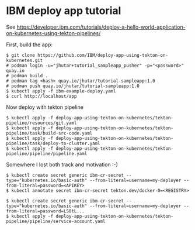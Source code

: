 # IBM deploy app tutorial

See https://developer.ibm.com/tutorials/deploy-a-hello-world-application-on-kubernetes-using-tekton-pipelines/

First, build the app:

    $ git clone https://github.com/IBM/deploy-app-using-tekton-on-kubernetes.git
    # podman login -u="jhutar+tutorial_sampleapp_pusher" -p="<password>" quay.io
    # podman build .
    # podman tag <hash> quay.io/jhutar/tutorial-sampleapp:1.0
    # podman push quay.io/jhutar/tutorial-sampleapp:1.0
    $ kubectl apply -f ibm-example-deploy.yaml
    $ curl http://localhost/app

Now deploy with tekton pipeline

    $ kubectl apply -f deploy-app-using-tekton-on-kubernetes/tekton-pipeline/resources/git.yaml
    $ kubectl apply -f deploy-app-using-tekton-on-kubernetes/tekton-pipeline/task/build-src-code.yaml
    $ kubectl apply -f deploy-app-using-tekton-on-kubernetes/tekton-pipeline/task/deploy-to-cluster.yaml
    $ kubectl apply -f deploy-app-using-tekton-on-kubernetes/tekton-pipeline/pipeline/pipeline.yaml

Somewhere I lost both track and motivation :-)

    $ kubectl create secret generic ibm-cr-secret --type="kubernetes.io/basic-auth" --from-literal=username=my-deployer --from-literal=password=<APIKEY>
    $ kubectl annotate secret ibm-cr-secret tekton.dev/docker-0=<REGISTRY>

    $ kubectl create secret generic ibm-cr-secret --type="kubernetes.io/basic-auth" --from-literal=username=my-deployer --from-literal=password=LS0tL...
    $ kubectl apply -f deploy-app-using-tekton-on-kubernetes/tekton-pipeline/pipeline/service-account.yaml
